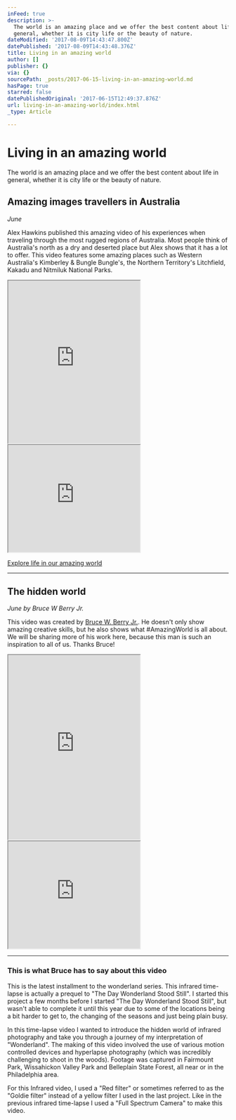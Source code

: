 ```yaml
---
inFeed: true
description: >-
  The world is an amazing place and we offer the best content about life in
  general, whether it is city life or the beauty of nature.
dateModified: '2017-08-09T14:43:47.800Z'
datePublished: '2017-08-09T14:43:48.376Z'
title: Living in an amazing world
author: []
publisher: {}
via: {}
sourcePath: _posts/2017-06-15-living-in-an-amazing-world.md
hasPage: true
starred: false
datePublishedOriginal: '2017-06-15T12:49:37.876Z'
url: living-in-an-amazing-world/index.html
_type: Article

---
```

# Living in an amazing world

The world is an amazing place and we offer the best content about life in general, whether it is city life or the beauty of nature.

## Amazing images travellers in Australia

_June_

Alex Hawkins published this amazing video of his experiences when traveling through the most rugged regions of Australia. Most people think of Australia's north as a dry and deserted place but Alex shows that it has a lot to offer. This video features some amazing places such as Western Australia's Kimberley & Bungle Bungle's, the Northern Territory's Litchfield, Kakadu and Nitmiluk National Parks.

<iframe src="https://the-grid.github.io/ed-userhtml/?g=eJxtkE1SwzAMha-iDWRDk7QQCvlj2HABTuDESiOwo4ytpgSGu2MaWJSye3rS6H1S6WU2WMdoG9SrlgdRNKCDDxjZkxAPOTg0SmjCAkalNQ27VcMibHPIbuNNdlFAj7TrJYebNC2AJ3Sd4UMOPWmNQwFWva0OpKXPYZ2mYf4TzgKpc8ri1XmDmxds5Z_GsT4BVY1ns5cAKjzmEFgMdnIUJ_G_uD8wZbI8odQ0QWuU91X0JyyqywUQvGurqBcZfZ4ko1Ezungiixy3bJOJNHKyvttm99vNdfYgJAar9LKZTVgTxMhOnCKp0giOCxt2Gl0VhfqAzSvJowm_e9ob89w6xAEsv6tvqwuWXyx1OlKXyQIXRDih_gIVYKIO" height="370" style=""></iframe>

<iframe src="https://the-grid.github.io/ed-userhtml/?g=eJxdkMtuwjAQRff5CssrWDhRAgkKifmRqouJbdIBY0cZRzQq_fea8hBilnOP7uhMS2rEITCg2SlGo5I8ywboDegi7b3vrYmJRgUBvUuVP93T7EAZaOrmG5QeiO_a7Na2S1p0xJQFIslfKJ6w61CYrZFcIw0W5m1nvTo2LJjvIMBi77bKuGDG5o5rCCBAi70fTxAk39sJ9VsWe_wUM3QCxoDqeesBKIuxVHIFYpg6Ua6qvK5XdZUXeV3W-RtN1ke2LKt8vVmXxebqFpWi2MPwH1-8uDHJzui0P6evy8uFfXwu02Gir8XP77JJnj_6A6wrek8" height="244" style=""></iframe>

[Explore life in our amazing world][0]

---

## The hidden world

_June by Bruce W Berry Jr._

This video was created by [Bruce W. Berry Jr.][1]. He doesn't only show amazing creative skills, but he also shows what \#AmazingWorld is all about. We will be sharing more of his work here, because this man is such an inspiration to all of us. Thanks Bruce!

<iframe src="https://the-grid.github.io/ed-userhtml/?g=eJxtkE1SwzAMha-iDWRDE9OhZZo_hg0X4AROrDQCO8rYakJhuDumgUUpu6cnjd4nlUGOFusUXYNm1fIgmgb08AEjBxLiIQePVgtNWMCojaFhv2pYhF0Om2263lwV0CPte8nhTqkCeELfWZ5z6MkYHApw-m01k5E-h1ul4vwnXARS57XDm8sGNy_Yyj-NU30GqpvA9iARVHjMIbJY7OQkzuJ_cX9gymx5QmlogtbqEKrkT1hSlwsgBN9WSS8yhjzLRquP6NOJHHLasssmMsjZbqc2W7W-fxASi5W6bo42boliZC9ek1QqgdO-hr1BXyWxnrF5JXm08XVPB2ufW484gON3_W110QqLpc9H6jJb2KKIF9RfhE2h1Q" height="420" style=""></iframe>

<iframe src="https://the-grid.github.io/ed-userhtml/?g=eJxdkMtuwjAQRff5CssrWDhRAgkKifmRqouJbdIBY0cZRzQq_fea8hBilnOP7uhMS2rEITCg2SlGo5I8ywboDegi7b3vrYmJRgUBvUuVP93T7EAZaOrmG5QeiO_a7Na2S1p0xJQFIslfKJ6w61CYrZFcIw0W5m1nvTo2LJjvIMBi77bKuGDG5o5rCCBAi70fTxAk39sJ9VsWe_wUM3QCxoDqeesBKIuxVHIFYpg6Ua6qvK5XdZUXeV3W-RtN1ke2LKt8vVmXxebqFpWi2MPwH1-8uDHJzui0P6evy8uFfXwu02Gir8XP77JJnj_6A6wrek8" height="244" style=""></iframe>

---

### This is what Bruce has to say about this video

This is the latest installment to the wonderland series. This infrared time-lapse is actually a prequel to "The Day Wonderland Stood Still". I started this project a few months before I started "The Day Wonderland Stood Still", but wasn't able to complete it until this year due to some of the locations being a bit harder to get to, the changing of the seasons and just being plain busy.

In this time-lapse video I wanted to introduce the hidden world of infrared photography and take you through a journey of my interpretation of "Wonderland". The making of this video involved the use of various motion controlled devices and hyperlapse photography (which was incredibly challenging to shoot in the woods). Footage was captured in Fairmount Park, Wissahickon Valley Park and Belleplain State Forest, all near or in the Philadelphia area.

For this Infrared video, I used a "Red filter" or sometimes referred to as the "Goldie filter" instead of a yellow filter I used in the last project. Like in the previous infrared time-lapse I used a "Full Spectrum Camera" to make this video.

[0]: http://amazingworld.only-amazing.com/living-in-an-amazing-world/
[1]: http://www.bruce-wayne-photography.com/p319701911